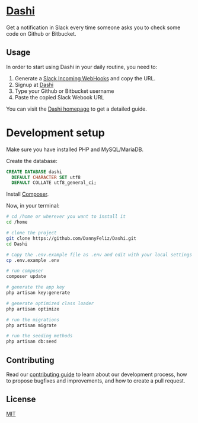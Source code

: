 # [Dashi](https://github.com/DannyFeliz/Dashi)
Get a notification in Slack every time someone asks you to check some code on Github or Bitbucket.

## Usage

In order to start using Dashi in your daily routine, you need to: 

1. Generate a [Slack Incoming WebHooks](https://slack.com/apps/A0F7XDUAZ-incoming-webhooks) and copy the URL.
2. Signup at [Dashi](http://dashinotify.com/register)
3. Type your Github or Bitbucket username
4. Paste the copied Slack Webook URL

You can visit the [Dashi homepage](http://dashinotify.com) to get a detailed guide.

# Development setup

Make sure you have installed PHP and MySQL/MariaDB.

Create the database:

```sql
CREATE DATABASE dashi
  DEFAULT CHARACTER SET utf8
  DEFAULT COLLATE utf8_general_ci;
```
Install [Composer](https://getcomposer.org/download/).

Now, in your terminal: 

```bash
# cd /home or wherever you want to install it
cd /home

# clone the project
git clone https://github.com/DannyFeliz/Dashi.git
cd Dashi

# Copy the .env.example file as .env and edit with your local settings
cp .env.example .env

# run composer
composer update

# generate the app key
php artisan key:generate

# generate optimized class loader
php artisan optimize

# run the migrations
php artisan migrate

# run the seeding methods
php artisan db:seed

```

## Contributing

Read our [contributing guide](https://github.com/DannyFeliz/Dashi/blob/repository-docs/.github/CONTRIBUTING.md) to learn about our development process, how to propose bugfixes and improvements, and how to create a pull request.

## License

[MIT](LICENSE.txt)

